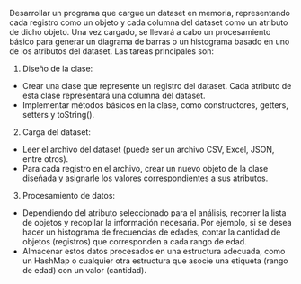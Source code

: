 Desarrollar un programa que cargue un dataset en memoria, representando cada registro como un objeto y cada columna del dataset como un atributo de dicho objeto. Una vez cargado, se llevará a cabo un procesamiento básico para generar un diagrama de barras o un histograma basado en uno de los atributos del dataset. Las tareas principales son:

1. Diseño de la clase:
  - Crear una clase que represente un registro del dataset. Cada atributo de esta clase representará una columna del dataset.
  - Implementar métodos básicos en la clase, como constructores, getters, setters y toString().
2. Carga del dataset:
  - Leer el archivo del dataset (puede ser un archivo CSV, Excel, JSON, entre otros).
  - Para cada registro en el archivo, crear un nuevo objeto de la clase diseñada y asignarle los valores correspondientes a sus atributos.
3. Procesamiento de datos:
  - Dependiendo del atributo seleccionado para el análisis, recorrer la lista de objetos y recopilar la información necesaria. Por ejemplo, si se desea hacer un histograma de frecuencias de edades, contar la cantidad de objetos (registros) que corresponden a cada rango de edad.
  - Almacenar estos datos procesados en una estructura adecuada, como un HashMap o cualquier otra estructura que asocie una etiqueta (rango de edad) con un valor (cantidad).
